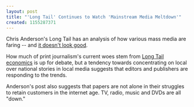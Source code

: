 ```yaml
---
layout: post
title: "'Long Tail' Continues to Watch 'Mainstream Media Meltdown'"
created: 1155287371
---
```

Chris Anderson's Long Tail has an analysis of how various mass media are faring -- and <a href="http://www.longtail.com/the_long_tail/2006/08/mainstream_medi.html" target="_blank">it doesn't look good</a>.

How much of print journalism's current woes stem from <a href="http://en.wikipedia.org/wiki/Long_tail" target="_blank">Long Tail economics</a> is up for debate, but a tendency towards concentrating on local over national stories in local media suggests that editors and publishers are responding to the trends.

Anderson's post also suggests that papers are not alone in their struggles to retain customers in the internet age. TV, radio, music and DVDs are all "down."
